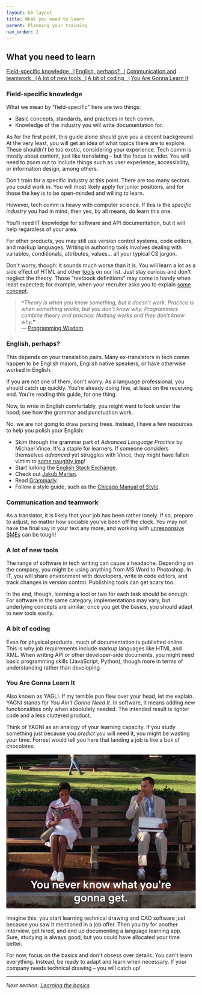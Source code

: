 ```yaml
---
layout: kb-layout
title: What you need to learn
parent: Planning your training
nav_order: 2
---
```


## What you need to learn

[Field-specific knowledge⎹](#field-specific-knowledge) [English, perhaps?⎹](#english-perhaps) [Communication and teamwork⎹](#communication-and-teamwork) [A lot of new tools⎹](#a-lot-of-new-tools) [A bit of coding⎹](#a-bit-of-coding) [You Are Gonna Learn It](#you-are-gonna-learn-it)

### Field-specific knowledge

What we mean by "field-specific" here are two things: 

* Basic concepts, standards, and practices in tech comm.
* Knowledge of the industry you will write documentation for.

As for the first point, this guide alone should give you a decent background. At the very least, you will get an idea of what topics there are to explore. These shouldn't be too exotic, considering your experience. Tech comm is mostly about content, just like translating – but the focus is wider. You will need to zoom out to include things such as user experience, accessibility, or information design, among others.

Don't train for a specific industry at this point. There are too many sectors you could work in. You will most likely apply for junior positions, and for those the key is to be open-minded and willing to learn.

However, tech comm is heavy with computer science. If this is the *specific industry* you had in mind, then yes, by all means, do learn this one.  

You'll need IT knowledge for software and API documentation, but it will help regardless of your area.  

For other products, you may still use version control systems, code editors, and markup languages. Writing in authoring tools involves dealing with variables, conditionals, attributes, values... all your typical CS jargon.  

Don't worry, though: it sounds much worse than it is. You will learn a lot as a side effect of HTML and other [tools](../../05-tools/) on our list. Just stay curious and don't neglect the theory. Those "textbook definitions" may come in handy when least expected; for example, when your recruiter asks you to explain [some concept](../../07-employment/3-application/#tasks).  

> ❝*Theory is when you know something, but it doesn’t work. Practice is when something works, but you don’t know why. Programmers combine theory and practice: Nothing works and they don’t know why.*❞  
> — [Programming Wisdom](https://twitter.com/codewisdom/status/967044888285065216?lang=en)  

### English, perhaps?

This depends on your translation pairs. Many ex-translators in tech comm happen to be English majors, English native speakers, or have otherwise worked in English.

If you are not one of them, don't worry. As a language professional, you should catch up quickly. You're already doing fine, at least on the receiving end. You're reading this guide, for one thing.  

Now, to *write* in English comfortably, you might want to look under the hood; see how the grammar and punctuation work.  

No, we are not going to draw parsing trees. Instead, I have a few resources to help you polish your English: 

* Skim through the grammar part of *Advanced Language Practice* by Michael Vince. It's a staple for learners. If someone considers themselves *advanced* yet struggles with Vince, they might have fallen victim to [some naughty imp](https://en.wikipedia.org/wiki/Dunning%E2%80%93Kruger_effect)!
* Start lurking the [English Stack Exchange](https://english.stackexchange.com/).
* Check out [Jakub Marian](https://jakubmarian.com/category/english/).
* Read [Grammarly](https://www.grammarly.com/blog/).
* Follow a style guide, such as the [Chicago Manual of Style](https://www.chicagomanualofstyle.org/book/ed17/frontmatter/toc.html/).   

### Communication and teamwork

As a translator, it is likely that your job has been rather lonely. If so, prepare to adjust, no matter how sociable you've been off the clock. You may not have the final say in your text any more, and working with [unresponsive SMEs](../../04-learning-the-basics/2-in-search-of-input/index.md/#how-to-deal-with-an-unresponsive-sme) can be tough!

### A lot of new tools

The range of software in tech writing can cause a headache. Depending on the company, you might be using anything from MS Word to Photoshop. In IT, you will share environment with developers, write in code editors, and track changes in version control. Publishing tools can get scary too.

In the end, though, learning a tool or two for each task should be enough. For software in the same category, implementations may vary, but underlying concepts are similar; once you get the basics, you should adapt to new tools easily.

### A bit of coding

Even for physical products, much of documentation is published online. This is why job requirements include markup languages like HTML and XML. When writing API or other developer-side documents, you might need basic programming skills (JavaScript, Python), though more in terms of understanding rather than developing.

### You Are Gonna Learn It

Also known as YAGLI. If my terrible pun flew over your head, let me explain. YAGNI stands for *You Ain't Gonna Need It*. In software, it means adding new functionalities only when absolutely needed. The intended result is lighter code and a less cluttered product.

Think of YAGNI as an analogy of your learning capacity. If you study something just because you *predict* you will need it, you might be wasting your time. Forrest would tell you here that landing a job is like a box of chocolates.  

![Forrest Gump](../../images/forrest-gump.png)  

Imagine this: you start learning technical drawing and CAD software just because you saw it mentioned in a job offer. Then you try for another interview, get hired, and end up documenting a language learning app. Sure, studying is always good, but you could have allocated your time better. 

For now, focus on the basics and don't obsess over details. You can't learn everything. Instead, be ready to adapt and learn when necessary. If your company needs technical drawing – you will catch up!  

---

*Next section: [Learning the basics](../../04-learning-the-basics/)*